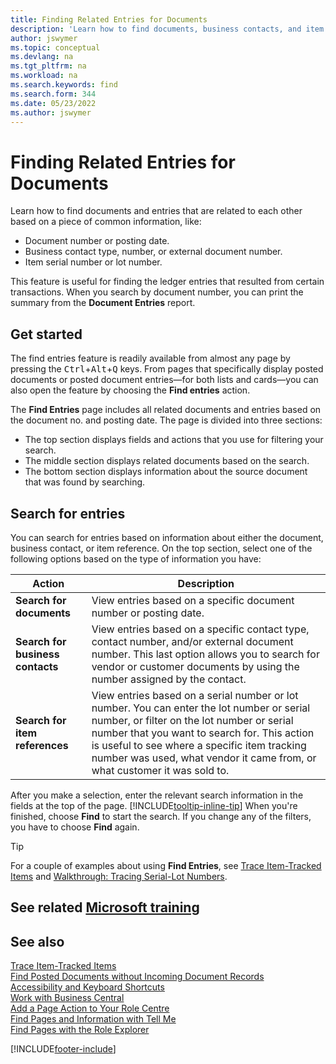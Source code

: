 ```yaml
---
title: Finding Related Entries for Documents
description: 'Learn how to find documents, business contacts, and item entries that are related to each other.'
author: jswymer
ms.topic: conceptual
ms.devlang: na
ms.tgt_pltfrm: na
ms.workload: na
ms.search.keywords: find
ms.search.form: 344
ms.date: 05/23/2022
ms.author: jswymer
---
```

# <a name="finding-related-entries-for-documents"></a><a name="finding-related-entries-for-documents"></a>Finding Related Entries for Documents

Learn how to find documents and entries that are related to each other based on a piece of common information, like:

- Document number or posting date.
- Business contact type, number, or external document number.
- Item serial number or lot number.

This feature is useful for finding the ledger entries that resulted from certain transactions. When you search by document number, you can print the summary from the **Document Entries** report.

## <a name="get-started"></a><a name="get-started"></a>Get started

The find entries feature is readily available from almost any page by pressing the <kbd>Ctrl</kbd>+<kbd>Alt</kbd>+<kbd>Q</kbd> keys. From pages that specifically display posted documents or posted document entries&mdash;for both lists and cards&mdash;you can also open the feature by choosing the **Find entries** action.

The **Find Entries** page includes all related documents and entries based on the document no. and posting date. The page is divided into three sections:

- The top section displays fields and actions that you use for filtering your search.
- The middle section displays related documents based on the search.
- The bottom section displays information about the source document that was found by searching.

## <a name="search-for-entries"></a><a name="search-for-entries"></a>Search for entries

You can search for entries based on information about either the document, business contact, or item reference. On the top section, select one of the following options based on the type of information you have:

|Action|Description|
|------|-----------|
| **Search for documents** | View entries based on a specific document number or posting date. |
| **Search for business contacts** | View entries based on a specific contact type, contact number, and/or external document number. This last option allows you to search for vendor or customer documents by using the number assigned by the contact. |
| **Search for item references** | View entries based on a serial number or lot number. You can enter the lot number or serial number, or filter on the lot number or serial number that you want to search for. This action is useful to see where a specific item tracking number was used, what vendor it came from, or what customer it was sold to. |

After you make a selection, enter the relevant search information in the fields at the top of the page. [!INCLUDE[tooltip-inline-tip](includes/tooltip-inline-tip_md.md)] When you're finished, choose **Find** to start the search. If you change any of the filters, you have to choose **Find** again.

> [!TIP]
> For a couple of examples about using **Find Entries**, see [Trace Item-Tracked Items](inventory-how-to-trace-item-tracked-items.md) and [Walkthrough: Tracing Serial-Lot Numbers](walkthrough-tracing-serial-lot-numbers.md).

## <a name="see-related-microsoft-training"></a><a name="see-related-microsoft-training"></a>See related [Microsoft training](/training/modules/user-interface-dynamics-365-business-central/index)

## <a name="see-also"></a><a name="see-also"></a>See also

[Trace Item-Tracked Items](inventory-how-to-trace-item-tracked-items.md)  
[Find Posted Documents without Incoming Document Records](across-how-find-posted-documents-without-income-document-records.md)  
[Accessibility and Keyboard Shortcuts](ui-accessibility.md)  
[Work with Business Central](ui-work-product.md)  
[Add a Page Action to Your Role Centre](ui-bookmarks.md)  
[Find Pages and Information with Tell Me](ui-search.md)  
[Find Pages with the Role Explorer](ui-role-explorer.md)  

[!INCLUDE[footer-include](includes/footer-banner.md)]

